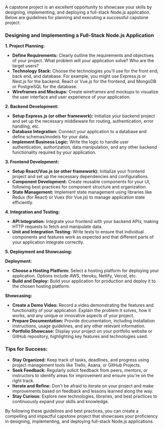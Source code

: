 A capstone project is an excellent opportunity to showcase your skills by designing, implementing, and deploying a full-stack Node.js application. Below are guidelines for planning and executing a successful capstone project:

### Designing and Implementing a Full-Stack Node.js Application

**1. Project Planning:**
   - **Define Requirements:** Clearly outline the requirements and objectives of your project. What problem will your application solve? Who are the target users?
   - **Technology Stack:** Choose the technologies you'll use for the front end, back end, and database. For example, you might use Express.js or Nest.js for the backend, React or Vue.js for the frontend, and MongoDB or PostgreSQL for the database.
   - **Wireframes and Mockups:** Create wireframes and mockups to visualize the user interface and user experience of your application.

**2. Backend Development:**
   - **Setup Express.js (or other framework):** Initialize your backend project and set up the necessary middleware for routing, authentication, error handling, etc.
   - **Database Integration:** Connect your application to a database and define schemas/models for your data.
   - **Implement Business Logic:** Write the logic to handle user authentication, authorization, data manipulation, and any other backend functionality required by your application.

**3. Frontend Development:**
   - **Setup React/Vue.js (or other framework):** Initialize your frontend project and set up the necessary dependencies and configurations.
   - **Component Development:** Create reusable components for your UI, following best practices for component structure and organization.
   - **State Management:** Implement state management using libraries like Redux (for React) or Vuex (for Vue.js) to manage application state efficiently.

**4. Integration and Testing:**
   - **API Integration:** Integrate your frontend with your backend APIs, making HTTP requests to fetch and manipulate data.
   - **Unit and Integration Testing:** Write tests to ensure that individual components and features work as expected and that different parts of your application integrate correctly.

**5. Deployment and Showcasing:**

**Deployment:**
   - **Choose a Hosting Platform:** Select a hosting platform for deploying your application. Options include AWS, Heroku, Netlify, Vercel, etc.
   - **Build and Deploy:** Build your application for production and deploy it to the chosen hosting platform.

**Showcasing:**
   - **Create a Demo Video:** Record a video demonstrating the features and functionality of your application. Explain the problem it solves, how it works, and any unique or innovative aspects of your project.
   - **Prepare Documentation:** Provide documentation, including installation instructions, usage guidelines, and any other relevant information.
   - **Portfolio Showcase:** Display your project on your portfolio website or GitHub repository, highlighting key features and technologies used.

### Tips for Success:

- **Stay Organized:** Keep track of tasks, deadlines, and progress using project management tools like Trello, Asana, or GitHub Projects.
- **Seek Feedback:** Regularly solicit feedback from peers, mentors, or instructors to identify areas for improvement and ensure you're on the right track.
- **Iterate and Refine:** Don't be afraid to iterate on your project and make improvements based on feedback and lessons learned along the way.
- **Stay Curious:** Explore new technologies, libraries, and best practices to continuously expand your skills and knowledge.

By following these guidelines and best practices, you can create a compelling and impactful capstone project that showcases your proficiency in designing, implementing, and deploying full-stack Node.js applications.